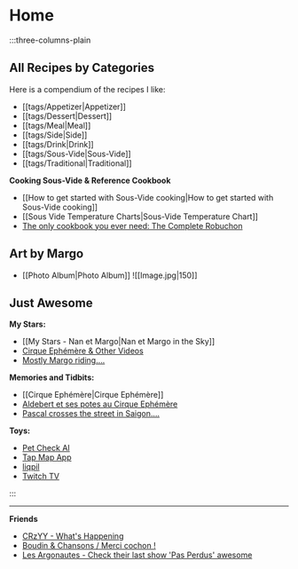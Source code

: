 # Home
:::three-columns-plain

## All Recipes by Categories
Here is a compendium of the recipes I like:
- [[tags/Appetizer|Appetizer]]
- [[tags/Dessert|Dessert]]
- [[tags/Meal|Meal]]
- [[tags/Side|Side]]
- [[tags/Drink|Drink]]
- [[tags/Sous-Vide|Sous-Vide]]
- [[tags/Traditional|Traditional]]

**Cooking Sous-Vide & Reference Cookbook**
- [[How to get started with Sous-Vide cooking|How to get started with Sous-Vide cooking]]
- [[Sous Vide Temperature Charts|Sous-Vide Temperature Chart]]
- [The only cookbook you ever need: The Complete Robuchon](https://books.google.com/books?id=cnd4RE4LecoC)


## Art by Margo
- [[Photo Album|Photo Album]]
![[Image.jpg|150]]


## Just Awesome
**My Stars:**
- [[My Stars - Nan et Margo|Nan et Margo in the Sky]]
- [Cirque Ephémère & Other Videos](https://www.youtube.com/@lacsapo)
- [Mostly Margo riding....](http://pcrausaz.tumblr.com)

**Memories and Tidbits:**
- [[Cirque Ephémère|Cirque Ephémère]]
- [Aldebert et ses potes au Cirque Ephémère](http://www.youtube.com/watch?v=eybmTgsBohE)
- [Pascal crosses the street in Saigon....](http://www.youtube.com/watch?v=6NknzVmXnBY)

**Toys:**
- [Pet Check AI](http://petcheckai.com)
- [Tap Map App](http://tapmapapp.org)
- [liqpil](http://www.liqpil.com)
- [Twitch TV](https://www.twitch.tv/lacsapo)

:::

---

**Friends**
- [CRzYY - What's Happening](https://www.youtube.com/watch?v=WmYQQa6_cmc)
- [Boudin & Chansons / Merci cochon !](http://www.vimeo.com/21691873)
- [Les Argonautes - Check their last show 'Pas Perdus' awesome](http://www.argonautes.be/)



